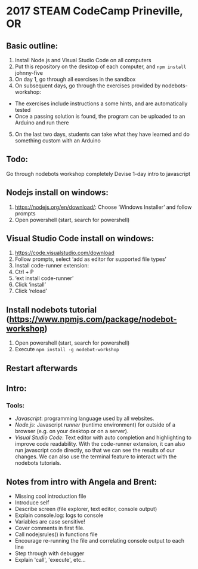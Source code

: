 2017 STEAM CodeCamp Prineville, OR
====

## Basic outline:
1. Install Node.js and Visual Studio Code on all computers
2. Put this repository on the desktop of each computer, and `npm install` johnny-five
3. On day 1, go through all exercises in the sandbox
4. On subsequent days, go through the exercises provided by nodebots-workshop:
  * The exercises include instructions a some hints, and are automatically tested
  * Once a passing solution is found, the program can be uploaded to an Arduino and run there
5. On the last two days, students can take what they have learned and do something custom with an Arduino


## Todo:
 Go through nodebots workshop completely
 Devise 1-day intro to javascript


## Nodejs install on windows:
1. https://nodejs.org/en/download/: Choose ‘Windows Installer’ and follow prompts
2. Open powershell (start, search for powershell)

## Visual Studio Code install on windows:
1. https://code.visualstudio.com/download
2. Follow prompts, select ‘add as editor for supported file types’
3. Install code-runner extension:
  1. Ctrl + P
  2. ‘ext install code-runner’
  3. Click ‘install’
  4. Click ‘reload’

## Install nodebots tutorial (https://www.npmjs.com/package/nodebot-workshop)
1. Open powershell (start, search for powershell)
2. Execute `npm install -g nodebot-workshop`

## Restart afterwards

## Intro:
### Tools:
* *Javascript*: programming language used by all websites.
* *Node.js*: Javascript _runner_ (runtime environment) for outside of a browser (e.g. on your desktop or on a server).
* *Visual Studio Code*: Text editor with auto completion and highlighting to improve code readability.
With the code-runner extension, it can also run javascript code directly, so that we can see the results of our changes. We can also use the terminal feature to interact with the nodebots tutorials.

## Notes from intro with Angela and Brent:
* Missing cool introduction file
* Introduce self
* Describe screen (file explorer, text editor, console output)
* Explain console.log: logs to console
* Variables are case sensitive!
* Cover comments in first file.
* Call nodejsrules() in functions file
* Encourage re-running the file and correlating console output to each line
* Step through with debugger
* Explain 'call', 'execute', etc...

